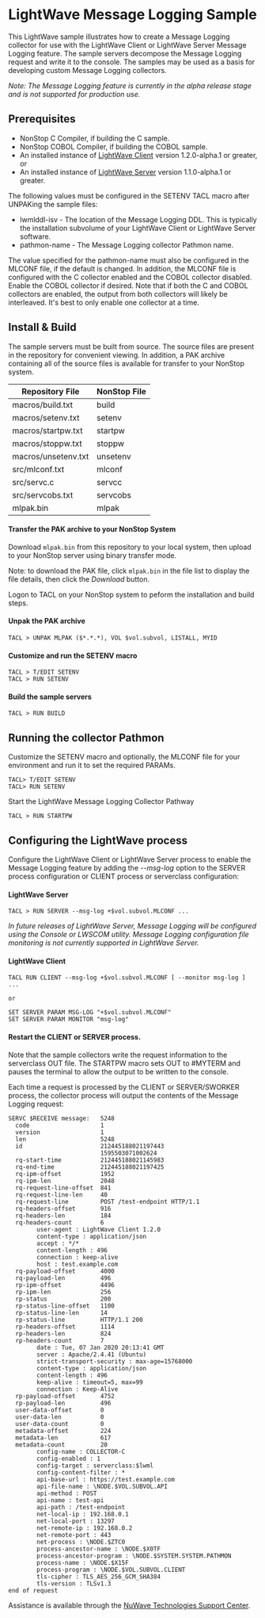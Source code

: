# LightWave Message Logging Sample
This LightWave sample illustrates how to create a Message Logging collector for use with the LightWave Client or LightWave Server Message Logging feature. The sample servers decompose the Message Logging request and write it to the console. The samples may be used as a basis for developing custom Message Logging collectors.

*Note: The Message Logging feature is currently in the alpha release stage and is not supported for production use.*
 
## Prerequisites

+ NonStop C Compiler, if building the C sample.
+ NonStop COBOL Compiler, if building the COBOL sample.
+ An installed instance of [LightWave Client](https://docs.nuwavetech.com/display/LWCLIENT120) version 1.2.0-alpha.1 or greater, or
+ An installed instance of [LightWave Server](https://docs.nuwavetech.com/display/LWCLIENT110) version 1.1.0-alpha.1 or greater.


The following values must be configured in the SETENV TACL macro after UNPAKing the sample files:

+ lwmlddl-isv - The location of the Message Logging DDL. This is typically the installation subvolume of your LightWave Client or LightWave Server software. 
+ pathmon-name - The Message Logging collector Pathmon name.

The value specified for the pathmon-name must also be configured in the MLCONF file, if the default is changed. In addition, the MLCONF file is configured with the C collector enabled and the COBOL collector disabled. Enable the COBOL collector if desired. Note that if both the C and COBOL collectors are enabled, the output from both collectors will likely be interleaved. It's best to only enable one collector at a time.

## Install & Build

The sample servers must be built from source. The source files are present in the repository for convenient viewing. 
In addition, a PAK archive containing all of the source files is available for transfer to your NonStop system.
 
| Repository File | NonStop File | 
| -- | -- |
| macros/build.txt | build |
| macros/setenv.txt | setenv |
| macros/startpw.txt | startpw |
| macros/stoppw.txt | stoppw |
| macros/unsetenv.txt | unsetenv |
| src/mlconf.txt | mlconf |
| src/servc.c | servcc |
| src/servcobs.txt | servcobs |
| mlpak.bin | mlpak |
  
#### Transfer the PAK archive to your NonStop System

Download `mlpak.bin` from this repository to your local system, then upload to your NonStop server using binary transfer mode.

Note: to download the PAK file, click `mlpak.bin` in the file list to display the file details, then click the *Download* button.

Logon to TACL on your NonStop system to peform the installation and build steps.

#### Unpak the PAK archive
```
TACL > UNPAK MLPAK ($*.*.*), VOL $vol.subvol, LISTALL, MYID
```
#### Customize and run the SETENV macro
````
TACL > T/EDIT SETENV
TACL > RUN SETENV
````
#### Build the sample servers
```
TACL > RUN BUILD
```
## Running the collector Pathmon
Customize the SETENV macro and optionally, the MLCONF file for your environment and run it to set the required PARAMs.
```
TACL> T/EDIT SETENV
TACL> RUN SETENV
```
Start the LightWave Message Logging Collector Pathway
```
TACL > RUN STARTPW
```

## Configuring the LightWave process
Configure the LightWave Client or LightWave Server process to enable the Message Logging feature by adding the *--msg-log* option to the SERVER process configuration or CLIENT process or serverclass configuration:

#### LightWave Server
````
TACL > RUN SERVER --msg-log +$vol.subvol.MLCONF ...
````
*In future releases of LightWave Server, Message Logging will be configured using the Console or LWSCOM utility. Message Logging configuration file monitoring is not currently supported in LightWave Server.*

#### LightWave Client
````
TACL RUN CLIENT --msg-log +$vol.subvol.MLCONF [ --monitor msg-log ] ...

or

SET SERVER PARAM MSG-LOG "+$vol.subvol.MLCONF"
SET SERVER PARAM MONITOR "msg-log"
````

#### Restart the CLIENT or SERVER process.

Note that the sample collectors write the request information to the serverclass OUT file. The STARTPW macro sets OUT to #MYTERM and pauses the terminal to allow the output to be written to the console.

Each time a request is processed by the CLIENT or SERVER/SWORKER process, the collector process will output the contents of the Message Logging request:

```
SERVC $RECEIVE message:   5248
  code                    1
  version                 1
  len                     5248
  id                      212445188021197443
                          1595503071002624
  rq-start-time           212445188021145983
  rq-end-time             212445188021197425
  rq-ipm-offset           1952
  rq-ipm-len              2048
  rq-request-line-offset  841
  rq-request-line-len     40
  rq-request-line         POST /test-endpoint HTTP/1.1
  rq-headers-offset       916
  rq-headers-len          184
  rq-headers-count        6
        user-agent : LightWave Client 1.2.0
        content-type : application/json
        accept : */*
        content-length : 496
        connection : keep-alive
        host : test.example.com
  rq-payload-offset       4000
  rq-payload-len          496
  rp-ipm-offset           4496
  rp-ipm-len              256
  rp-status               200
  rp-status-line-offset   1100
  rp-status-line-len      14
  rp-status-line          HTTP/1.1 200
  rp-headers-offset       1114
  rp-headers-len          824
  rp-headers-count        7
        date : Tue, 07 Jan 2020 20:13:41 GMT
        server : Apache/2.4.41 (Ubuntu)
        strict-transport-security : max-age=15768000
        content-type : application/json
        content-length : 496
        keep-alive : timeout=5, max=99
        connection : Keep-Alive
  rp-payload-offset       4752
  rp-payload-len          496
  user-data-offset        0
  user-data-len           0
  user-data-count         0
  metadata-offset         224
  metadata-len            617
  metadata-count          20
        config-name : COLLECTOR-C
        config-enabled : 1
        config-target : serverclass:$lwml
        config-content-filter : *
        api-base-url : https://test.example.com
        api-file-name : \NODE.$VOL.SUBVOL.API
        api-method : POST
        api-name : test-api
        api-path : /test-endpoint
        net-local-ip : 192.168.0.1
        net-local-port : 13297
        net-remote-ip : 192.168.0.2
        net-remote-port : 443
        net-process : \NODE.$ZTC0
        process-ancestor-name : \NODE.$X0TF
        process-ancestor-program : \NODE.$SYSTEM.SYSTEM.PATHMON
        process-name : \NODE.$X15F
        process-program : \NODE.$VOL.SUBVOL.CLIENT
        tls-cipher : TLS_AES_256_GCM_SHA384
        tls-version : TLSv1.3
end of request
```

Assistance is available through the [NuWave Technologies Support Center](http://support.nuwavetech.com).